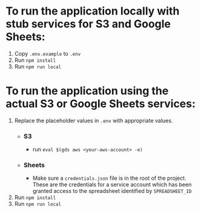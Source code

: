 # To run the application locally with stub services for S3 and Google Sheets:

1. Copy `.env.example` to `.env`
2. Run `npm install`
3. Run `npm run local`

# To run the application using the actual S3 or Google Sheets services:

1. Replace the placeholder values in `.env` with appropriate values. 
    - ### S3
      - run `eval $(gds aws <your-aws-account> -e)`
   - ### Sheets
      - Make sure a `credentials.json` file is in the root of the project.  These are the credentials for a service account which has been granted access to the spreadsheet identified by `SPREADSHEET_ID`
2. Run `npm install`
3. Run `npm run local`
